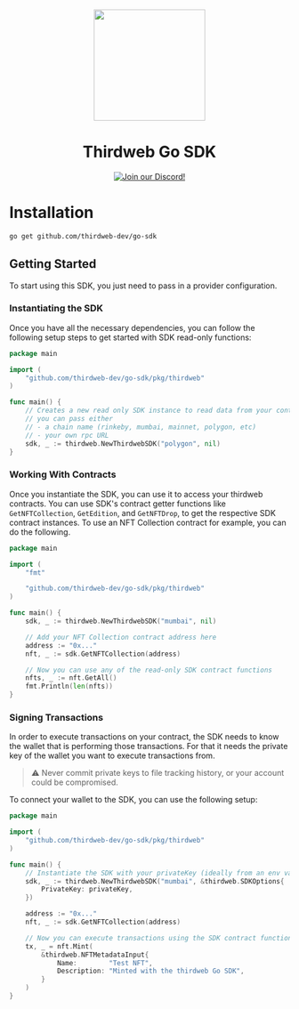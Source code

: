 <p align="center">
<br />
<a href="https://thirdweb.com"><img src="https://github.com/thirdweb-dev/typescript-sdk/blob/main/logo.svg?raw=true" width="200" alt=""/></a>
<br />
</p>
<h1 align="center">Thirdweb Go SDK</h1>
<p align="center">
<a href="https://discord.gg/thirdweb"><img alt="Join our Discord!" src="https://img.shields.io/discord/834227967404146718.svg?color=7289da&label=discord&logo=discord&style=flat"/></a>
</p>

# Installation

```bash
go get github.com/thirdweb-dev/go-sdk
```

## Getting Started

To start using this SDK, you just need to pass in a provider configuration.

### Instantiating the SDK

Once you have all the necessary dependencies, you can follow the following setup steps to get started with SDK read-only functions:

```go
package main

import (
	"github.com/thirdweb-dev/go-sdk/pkg/thirdweb"
)

func main() {
	// Creates a new read only SDK instance to read data from your contracts
	// you can pass either
	// - a chain name (rinkeby, mumbai, mainnet, polygon, etc)
	// - your own rpc URL
	sdk, _ := thirdweb.NewThirdwebSDK("polygon", nil)
}
```

### Working With Contracts

Once you instantiate the SDK, you can use it to access your thirdweb contracts. You can use SDK's contract getter functions like `GetNFTCollection`, `GetEdition`, and `GetNFTDrop`, to get the respective SDK contract instances. To use an NFT Collection contract for example, you can do the following.

```go
package main

import (
	"fmt"

	"github.com/thirdweb-dev/go-sdk/pkg/thirdweb"
)

func main() {
	sdk, _ := thirdweb.NewThirdwebSDK("mumbai", nil)

	// Add your NFT Collection contract address here
	address := "0x..."
	nft, _ := sdk.GetNFTCollection(address)

	// Now you can use any of the read-only SDK contract functions
	nfts, _ := nft.GetAll()
	fmt.Println(len(nfts))
}
```

### Signing Transactions

In order to execute transactions on your contract, the SDK needs to know the wallet that is performing those transactions. For that it needs the private key of the wallet you want to execute transactions from.

> :warning: Never commit private keys to file tracking history, or your account could be compromised.

To connect your wallet to the SDK, you can use the following setup:

```go
package main

import (
	"github.com/thirdweb-dev/go-sdk/pkg/thirdweb"
)

func main() {
	// Instantiate the SDK with your privateKey (ideally from an env variable)
	sdk, _ := thirdweb.NewThirdwebSDK("mumbai", &thirdweb.SDKOptions{
		PrivateKey: privateKey,
	})

	address := "0x..."
	nft, _ := sdk.GetNFTCollection(address)

	// Now you can execute transactions using the SDK contract functions
	tx, _ = nft.Mint(
		&thirdweb.NFTMetadataInput{
			Name:        "Test NFT",
			Description: "Minted with the thirdweb Go SDK",
		}
	)
}
```
